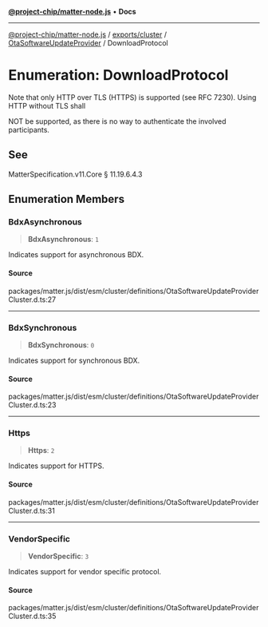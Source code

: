 [**@project-chip/matter-node.js**](../../../../../README.md) • **Docs**

***

[@project-chip/matter-node.js](../../../../../modules.md) / [exports/cluster](../../../README.md) / [OtaSoftwareUpdateProvider](../README.md) / DownloadProtocol

# Enumeration: DownloadProtocol

Note that only HTTP over TLS (HTTPS) is supported (see RFC 7230). Using HTTP without TLS shall

NOT be supported, as there is no way to authenticate the involved participants.

## See

MatterSpecification.v11.Core § 11.19.6.4.3

## Enumeration Members

### BdxAsynchronous

> **BdxAsynchronous**: `1`

Indicates support for asynchronous BDX.

#### Source

packages/matter.js/dist/esm/cluster/definitions/OtaSoftwareUpdateProviderCluster.d.ts:27

***

### BdxSynchronous

> **BdxSynchronous**: `0`

Indicates support for synchronous BDX.

#### Source

packages/matter.js/dist/esm/cluster/definitions/OtaSoftwareUpdateProviderCluster.d.ts:23

***

### Https

> **Https**: `2`

Indicates support for HTTPS.

#### Source

packages/matter.js/dist/esm/cluster/definitions/OtaSoftwareUpdateProviderCluster.d.ts:31

***

### VendorSpecific

> **VendorSpecific**: `3`

Indicates support for vendor specific protocol.

#### Source

packages/matter.js/dist/esm/cluster/definitions/OtaSoftwareUpdateProviderCluster.d.ts:35
